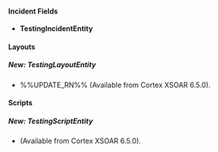 
#### Incident Fields
- **TestingIncidentEntity**

#### Layouts
##### New: TestingLayoutEntity
- %%UPDATE_RN%% (Available from Cortex XSOAR 6.5.0).

#### Scripts
##### New: TestingScriptEntity
-  (Available from Cortex XSOAR 6.5.0).
